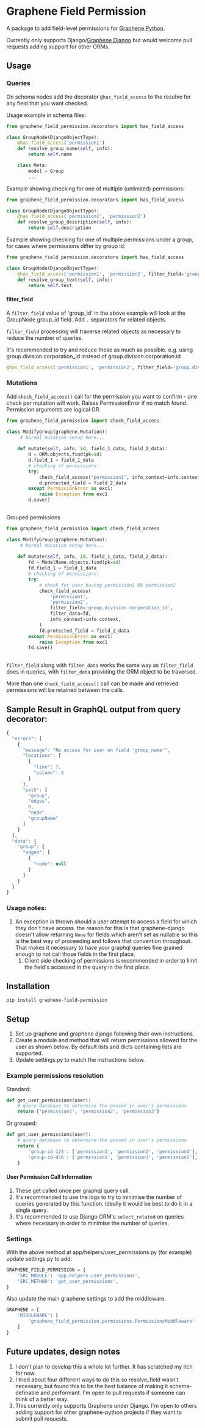 # Graphene Field Permission

A package to add field-level permissions for [Graphene Python](https://graphene-python.org/). 

Currently only supports Django/[Graphene Django](https://github.com/graphql-python/graphene-django) but would welcome pull requests adding support for other ORMs.


## Usage

### Queries
On schema nodes add the decorator ```@has_field_access``` to the resolve for any field that you want checked.

Usage example in schema files:

```python
from graphene_field_permission.decorators import has_field_access

class GroupNode(DjangoObjectType):
    @has_field_access('permission1')
    def resolve_group_name(self, info):
        return self.name

    class Meta:
        model = Group
        ...
```

Example showing checking for one of multiple (unlimited) permissions:

```python
from graphene_field_permission.decorators import has_field_access

class GroupNode(DjangoObjectType):
    @has_field_access('permission1', 'permission2')
    def resolve_group_description(self, info):
        return self.description
```

Example showing checking for one of multiple permissions under a group, for cases where permissions differ by group id:

```python
from graphene_field_permission.decorators import has_field_access

class GroupNode(DjangoObjectType):
    @has_field_access('permission1', 'permission2', filter_field='group_id')
    def resolve_group_text(self, info):
        return self.text
```
#### filter_field 
A ```filter_field``` value of 'group_id' in the above example will look at the GroupNode group_id field. Add ```.``` separators for related objects.

```filter_field``` processing will traverse related objects as necessary to reduce the number of queries.

It's recommended to try and reduce these as much as possible. e.g. using group.division.corporation_id instead of group.division.corporation.id

```python
@has_field_access('permission1', 'permission2', filter_field='group.division.corporation_id')
```

### Mutations

Add ```check_field_access()``` call for the permission you want to confirm - one check per mutation will work. Raises PermissionError if no match found. Permission arguments are logical OR.

```python
from graphene_field_permission import check_field_access

class ModifyGroup(graphene.Mutation):
     # Normal mutation setup here...
    
    def mutate(self, info, id, field_1_data, field_2_data):
        d = ORM.objects.find(pk=id)
        d.field_1 = field_1_data
        # checking of permissions:
        try:
            check_field_access('permission1', info_context=info.context)
            d.protected_field = field_2_data
        except PermissionError as exc1:
            raise Exception from exc1        
        d.save()
        
```

Grouped permissions

```python
from graphene_field_permission import check_field_access

class ModifyGroup(graphene.Mutation):
     # Normal mutation setup here...
    
    def mutate(self, info, id, field_1_data, field_2_data):
        fd = ModelName.objects.find(pk=id)
        fd.field_1 = field_1_data
        # checking of permissions:
        try:
            # check for user having permission1 OR permission2
            check_field_access(
                'permission1',
                'permission2',
                filter_field='group.division.corporation_id',
                filter_data=fd,
                info_context=info.context,                
            )
            fd.protected_field = field_2_data
        except PermissionError as exc1:
            raise Exception from exc1        
        fd.save()
        
```
```filter_field``` along with ```filter_data``` works the same way as ```filter_field``` does in queries, with ```filter_data``` providing the ORM object to be traversed.

More than one ```check_field_access()``` call can be made and retrieved permissions will be retained between the calls.

## Sample Result in GraphQL output from query decorator:

```javascript
{
  "errors": [
    {
      "message": "No access for user on field 'group_name'",
      "locations": [
        {
          "line": 7,
          "column": 9
        }
      ],
      "path": [
        "group",
        "edges",
        0,
        "node",
        "groupName"
      ]
    }
  ],
  "data": {
    "group": {
      "edges": [
        {
          "node": null
        }
      ]
    }
  }
}
```
### Usage notes:

1. An exception is thrown should a user attempt to access a field for which they don't have access. the reason for this is that graphene-django doesn't allow returning ```None``` for fields which aren't set as nullable so this is the best way of proceeding and follows that convention throughout. That makes it necessary to have your graphql queries fine grained enough to not call those fields in the first place. 
    1. Client side checking of permissions is recommended in order to limit the field's accessed in the query in the first place.


## Installation

```
pip install graphene-field-permission
```

## Setup

1. Set up graphene and graphene django following their own instructions.
1. Create a module and method that will return permissions allowed for the user as shown below. By default lists and dicts containing lists are supported.
1. Update settings.py to match the instructions below.

### Example permissions resolution
Standard:

```python
def get_user_permissions(user):
    # query database to determine the passed in user's permissions
    return ['permission1', 'permission2', 'permission3']

```

Or grouped:

```python
def get_user_permissions(user):
    # query database to determine the passed in user's permissions
    return {
        'group-id-123': ['permission1', 'permission2', 'permission3'],
        'group-id-456': ['permission1', 'permission3', 'permission5'],
    }
```

#### User Permission Call Information

1. These get called once per graphql query call. 
1. It's recommended to use the logs to try to minimise the number of queries generated by this function. Ideally it would be best to do it in a single query.
1. It's recommended to use Django ORM's ```select_related``` on queries where necessary in order to minimise the number of queries.

### Settings

With the above method at app/helpers/user_permissions.py (for example) update settings.py to add:

```python
GRAPHENE_FIELD_PERMISSION = {
    'SRC_MODULE': 'app.helpers.user_permissions',
    'SRC_METHOD': 'get_user_permissions',
}
```

Also update the main graphene settings to add the middleware.


```python
GRAPHENE = {
    'MIDDLEWARE': [
        'graphene_field_permission.permissions.PermissionsMiddleware'
    ]
}
```

## Future updates, design notes

1. I don't plan to develop this a whole lot further. It has scratched my itch for now. 
1. I tried about four different ways to do this so resolve_field wasn't necessary, but found this to be the best balance of making it schema-definable and performant. I'm open to pull requests if someone can think of a better way.
1. This currently only supports Graphene under Django. I'm open to others adding support for other graphene-python projects if they want to submit pull requests.
